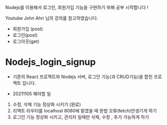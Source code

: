 Nodejs를 이용해서 로그인, 회원가입 기능을 구현하기 위해 공부 시작합니다 !

Youtube John Ahn 님의 강의를 참고하였습니다.

- 회원가입 (post)
- 로그인(post)
- 로그아웃(get)
# Nodejs_login_signup


- 기존의 React 프로젝트와 Nodejs 서버, 로그인 기능(과 CRUD기능)을 합친 프로젝트 입니다.

- 20211105 해야할 일
1. 수정, 삭제 기능 정상화 시키기 (완료)
2. 리액트 라우터를 localhost 8080에 맡겼을 때 문법 오류(fetch)안생기게 하기
3. 로그인 기능 정상화 시키고, 관리자 일때만 삭제, 수정 , 추가 가능하게 하기
